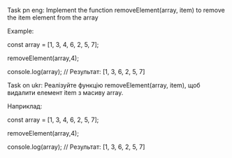 Task pn eng:
Implement the function removeElement(array, item) to remove the item element from the array

Example:

const array = [1, 3, 4, 6, 2, 5, 7];

removeElement(array,4);

console.log(array); // Результат: [1, 3, 6, 2, 5, 7]


Task on ukr: 
Реалізуйте функцію removeElement(array, item), щоб видалити елемент item з масиву array.

Наприклад:

const array = [1, 3, 4, 6, 2, 5, 7];

removeElement(array,4);

console.log(array); // Результат: [1, 3, 6, 2, 5, 7]